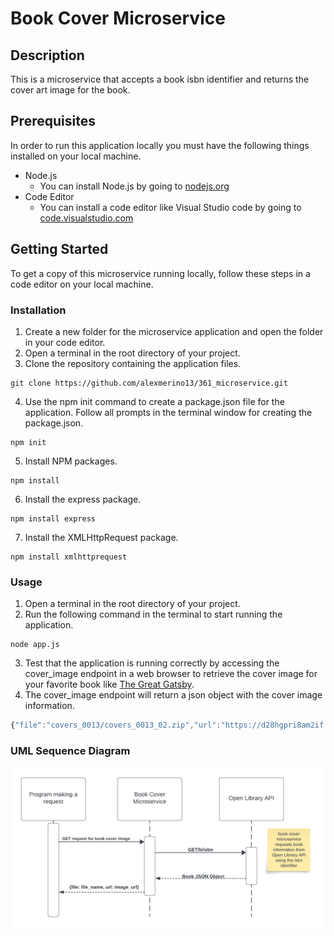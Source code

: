 # Book Cover Microservice


## Description
This is a microservice that accepts a book isbn identifier and 
returns the cover art image for the book.

## Prerequisites
In order to run this application locally you must have the following things installed on your local machine.
* Node.js
    * You can install Node.js by going to [nodejs.org](https://nodejs.org/en)
* Code Editor
    * You can install a code editor like Visual Studio code by going to [code.visualstudio.com](https://code.visualstudio.com)

## Getting Started
To get a copy of this microservice running locally, follow these steps in a code editor on your local machine.
### Installation
1. Create a new folder for the microservice application and open the
folder in your code editor.
2. Open a terminal in the root directory of your project.
3. Clone the repository containing the application files.
```
git clone https://github.com/alexmerino13/361_microservice.git
```
4. Use the npm init command to create a package.json file for the application. Follow all prompts in the terminal window for creating the package.json.
```
npm init
```
5. Install NPM packages.
```
npm install
```
6. Install the express package.
```
npm install express
```
7. Install the XMLHttpRequest package.
```
npm install xmlhttprequest
```

### Usage
1. Open a terminal in the root directory of your project.
2. Run the following command in the terminal to start running the application.
```
node app.js
```
3. Test that the application is running correctly by accessing the cover_image endpoint in a web browser to retrieve the cover image for your favorite book like [The Great Gatsby](http://localhost:3923/cover_image?isbn=9780743273565).
4. The cover_image endpoint will return a json object with the cover image information.
```javascript 
{"file":"covers_0013/covers_0013_02.zip","url":"https://d28hgpri8am2if.cloudfront.net/book_images/onix/cvr9781982146702/the-great-gatsby-9781982146702_hr.jpg"}
```
### UML Sequence Diagram
![Book Microservice UML Diagram](./361_microservice_uml.png)